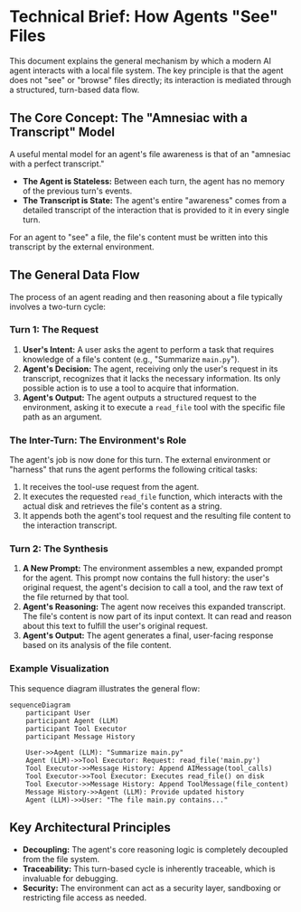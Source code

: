 # Technical Brief: How Agents "See" Files

This document explains the general mechanism by which a modern AI agent interacts with a local file system. The key principle is that the agent does not "see" or "browse" files directly; its interaction is mediated through a structured, turn-based data flow.

## The Core Concept: The "Amnesiac with a Transcript" Model

A useful mental model for an agent's file awareness is that of an "amnesiac with a perfect transcript."

-   **The Agent is Stateless:** Between each turn, the agent has no memory of the previous turn's events.
-   **The Transcript is State:** The agent's entire "awareness" comes from a detailed transcript of the interaction that is provided to it in every single turn.

For an agent to "see" a file, the file's content must be written into this transcript by the external environment.

## The General Data Flow

The process of an agent reading and then reasoning about a file typically involves a two-turn cycle:

### Turn 1: The Request
1.  **User's Intent:** A user asks the agent to perform a task that requires knowledge of a file's content (e.g., "Summarize `main.py`").
2.  **Agent's Decision:** The agent, receiving only the user's request in its transcript, recognizes that it lacks the necessary information. Its only possible action is to use a tool to acquire that information.
3.  **Agent's Output:** The agent outputs a structured request to the environment, asking it to execute a `read_file` tool with the specific file path as an argument.

### The Inter-Turn: The Environment's Role
The agent's job is now done for this turn. The external environment or "harness" that runs the agent performs the following critical tasks:
1.  It receives the tool-use request from the agent.
2.  It executes the requested `read_file` function, which interacts with the actual disk and retrieves the file's content as a string.
3.  It appends both the agent's tool request and the resulting file content to the interaction transcript.

### Turn 2: The Synthesis
1.  **A New Prompt:** The environment assembles a new, expanded prompt for the agent. This prompt now contains the full history: the user's original request, the agent's decision to call a tool, and the raw text of the file returned by that tool.
2.  **Agent's Reasoning:** The agent now receives this expanded transcript. The file's content is now part of its input context. It can read and reason about this text to fulfill the user's original request.
3.  **Agent's Output:** The agent generates a final, user-facing response based on its analysis of the file content.

### Example Visualization

This sequence diagram illustrates the general flow:

```mermaid
sequenceDiagram
    participant User
    participant Agent (LLM)
    participant Tool Executor
    participant Message History

    User->>Agent (LLM): "Summarize main.py"
    Agent (LLM)->>Tool Executor: Request: read_file('main.py')
    Tool Executor->>Message History: Append AIMessage(tool_calls)
    Tool Executor->>Tool Executor: Executes read_file() on disk
    Tool Executor->>Message History: Append ToolMessage(file_content)
    Message History->>Agent (LLM): Provide updated history
    Agent (LLM)->>User: "The file main.py contains..."
```

## Key Architectural Principles

-   **Decoupling:** The agent's core reasoning logic is completely decoupled from the file system.
-   **Traceability:** This turn-based cycle is inherently traceable, which is invaluable for debugging.
-   **Security:** The environment can act as a security layer, sandboxing or restricting file access as needed.
